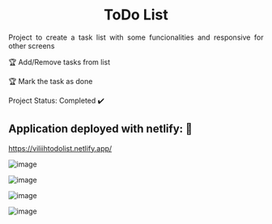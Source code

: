 <h1 align="center"> ToDo List</h1>

<p align="justify"> Project to create a task list with some funcionalities and responsive for other screens</p>

:trophy: Add/Remove tasks from list

:trophy: Mark the task as done

Project Status: Completed :heavy_check_mark:

## Application deployed with netlify: :dash:

https://viliihtodolist.netlify.app/


![image](https://user-images.githubusercontent.com/95263438/200971128-8031c32e-c259-4eee-a7ea-af77c26e37a1.png)

![image](https://user-images.githubusercontent.com/95263438/200971237-c989907c-3215-4609-a38c-bdeb57251e4d.png)

![image](https://user-images.githubusercontent.com/95263438/200971275-803dfed6-27d5-45ac-8c3f-12c94fce88b3.png)

![image](https://user-images.githubusercontent.com/95263438/200971403-bbda50dd-e383-404d-9c4d-6b8056e5a9ee.png)


